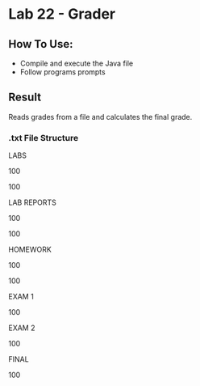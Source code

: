 # Lab 22 - Grader

## How To Use:
- Compile and execute the Java file
- Follow programs prompts

## Result
Reads grades from a file and calculates the final grade.

### .txt File Structure
LABS

100

100

LAB REPORTS

100

100

HOMEWORK

100

100

EXAM 1

100

EXAM 2

100

FINAL

100
